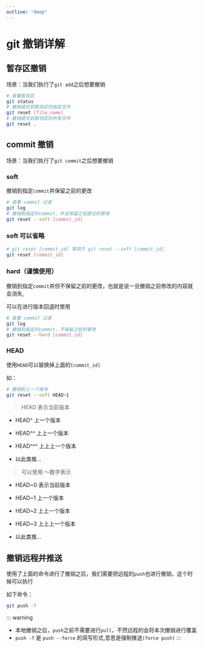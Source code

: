```yaml
---
outline: "deep"
---
```


# git 撤销详解

## 暂存区撤销

场景：当我们执行了`git add`之后想要撤销

```bash
# 查看暂存区
git status
# 撤销提交到暂存区的指定文件
git reset [file_name]
# 撤销提交到暂存区的所有文件
git reset .
```

## commit 撤销

场景：当我们执行了`git commit`之后想要撤销

### soft

撤销到指定`commit`并保留之前的更改

```bash
# 查看 commit 记录
git log
# 撤销到指定的commit，并且保留之前提交的更改
git reset --soft [commit_id]
```

### soft 可以省略

```bash
# git reset [commit_id] 等同于 git reset --soft [commit_id]
git reset [commit_id]
```

### hard（谨慎使用）

撤销到指定`commit`并但不保留之前的更改，也就是说一旦撤销之前修改的内容就会消失,

可以在进行版本回退时使用

```bash
# 查看 commit 记录
git log
# 撤销到指定的commit，不保留之前的更改
git reset --hard [commit_id]
```

### HEAD

使用`HEAD`可以替换掉上面的`[commit_id]`

如：

```bash
# 撤销到上一个版本
git reset --soft HEAD~1
```

> HEAD 表示当前版本

- HEAD^ 上一个版本

- HEAD^^ 上上一个版本

- HEAD^^^ 上上上一个版本

- 以此类推…

> 可以使用 ～数字表示

- HEAD~0 表示当前版本

- HEAD~1 上一个版本

- HEAD~2 上上一个版本

- HEAD~3 上上上一个版本

- 以此类推…

## 撤销远程并推送

使用了上面的命令进行了撤销之后，我们需要把远程的`push`也进行撤销，这个时候可以执行

如下命令：

```bash
git push -f
```

::: warning

- 本地撤销之后，`push`之前不需要进行`pull`，不然远程的会将本次撤销进行覆盖
- `push -f` 是 `push --force` 的简写形式,意思是强制推送`(force push)`
  :::
